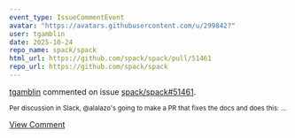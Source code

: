 ```yaml
---
event_type: IssueCommentEvent
avatar: "https://avatars.githubusercontent.com/u/299842?"
user: tgamblin
date: 2025-10-24
repo_name: spack/spack
html_url: https://github.com/spack/spack/pull/51461
repo_url: https://github.com/spack/spack
---
```


<a href='https://github.com/tgamblin' target='_blank'>tgamblin</a> commented on issue <a href='https://github.com/spack/spack/pull/51461' target='_blank'>spack/spack#51461</a>.

<small>Per discussion in Slack, @alalazo's going to make a PR that fixes the docs and does this:...</small>

<a href='https://github.com/spack/spack/pull/51461' target='_blank'>View Comment</a>
